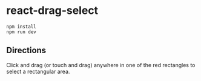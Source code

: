 # react-drag-select

```
npm install
npm run dev
```

## Directions
Click and drag (or touch and drag) anywhere in one of the red rectangles to select a rectangular area.
